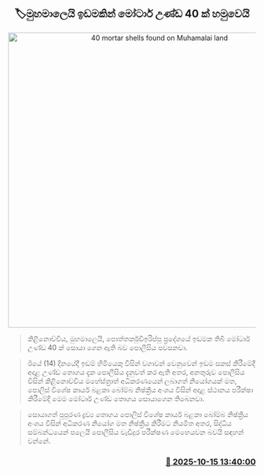 <p align='center'><b><h2 align='center' title='40 mortar shells found on Muhamalai land'>🏷මුහමාලෙයි ඉඩමකින් මෝටාර් උණ්ඩ 40 ක් හමුවෙයි</h2></b></p>
<p align='center'><img src='https://helakuru.sgp1.cdn.digitaloceanspaces.com/esana/images/lib/srilanka-police[1].jpg' width='600' alt='40 mortar shells found on Muhamalai land'></p>

> කිළිනොච්චිය, මුහමාලෙයි, පොත්තර්කුඩිඉරිප්පු ප්‍රදේශයේ ඉඩමක තිබී මෝටාර් උණ්ඩ 40 ක් සොයා ගෙන ‍ඇති බව පොලීසිය පවසනවා.

> ඊයේ (14) දිනයේදී ඉඩම් හිමියෙකු විසින් වගාවන් වෙනුවෙන් ඉඩම සකස් කිරීමේදී අදාළ උණ්ඩ තොගය දැක පොලීසිය දැනුවත් කර ඇති අතර, අනතුරුව පොලීසිය විසින් කිළිනොච්චිය මහේස්ත්‍රාත් අධිකරණයෙන් ලබාගත් නියෝගයක් මත, පොලිස් විශේෂ කාර්ය බළකා බෝම්බ නිෂ්ක්‍රීය අංශය විසින් අදාළ ස්ථානය පරීක්ෂා කිරීමේදී මෙම මෝටාර් උණ්ඩ තොගය සොයාගෙන තිබෙනවා.

> සොයාගත් පුපුරණ ද්‍රව්‍ය තොගය පොලිස් විශේෂ කාර්ය බළකා බෝම්බ නිෂ්ක්‍රීය අංශය විසින් අධිකරණ නියෝග මත නිෂ්ක්‍රීය කිරීමට නියමිත අතර, සිද්ධිය සම්බන්ධයෙන් පලෙයි පොලීසිය වැඩිදුර පරීක්ෂණ මෙහෙයවන බවයි සඳහන් වන්නේ.



<h3 align='right'><a href='https://www.helakuru.lk/esana/p/114520/'>📅 2025-10-15 13:40:00</a></h3>
